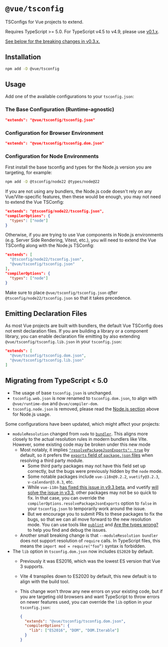 # `@vue/tsconfig`

TSConfigs for Vue projects to extend.

Requires TypeScript >= 5.0. For TypeScript v4.5 to v4.9, please use [v0.1.x](https://www.npmjs.com/package/@vue/tsconfig/v/0.1.3).

[See below for the breaking changes in v0.3.x.](#migrating-from-typescript--50)

## Installation

```sh
npm add -D @vue/tsconfig
```

## Usage

Add one of the available configurations to your `tsconfig.json`:

### The Base Configuration (Runtime-agnostic)

```json
"extends": "@vue/tsconfig/tsconfig.json"
```

### Configuration for Browser Environment

```json
"extends": "@vue/tsconfig/tsconfig.dom.json"
```

### Configuration for Node Environments

First install the base tsconfig and types for the Node.js version you are targeting, for example:

```sh
npm add -D @tsconfig/node22 @types/node@22
```

If you are not using any bundlers, the Node.js code doesn't rely on any Vue/Vite-specific features, then these would be enough, you may not need to extend the Vue TSConfig:

```json
"extends": "@tsconfig/node22/tsconfig.json",
"compilerOptions": {
  "types": ["node"]
}
```

Otherwise, if you are trying to use Vue components in Node.js environments (e.g. Server Side Rendering, Vitest, etc.), you will need to extend the Vue TSConfig along with the Node.js TSConfig:

```json
"extends": [
  "@tsconfig/node22/tsconfig.json",
  "@vue/tsconfig/tsconfig.json"
],
"compilerOptions": {
  "types": ["node"]
}
```

Make sure to place `@vue/tsconfig/tsconfig.json` *after* `@tsconfig/node22/tsconfig.json` so that it takes precedence.

## Emitting Declaration Files

As most Vue projects are built with bundlers, the default Vue TSConfig does not emit declaration files. If you are building a library or a component library, you can enable declaration file emitting by also extending `@vue/tsconfig/tsconfig.lib.json` in your `tsconfig.json`:

```json
"extends": [
  "@vue/tsconfig/tsconfig.dom.json",
  "@vue/tsconfig/tsconfig.lib.json"
]
```

## Migrating from TypeScript < 5.0

- The usage of base `tsconfig.json` is unchanged.
- `tsconfig.web.json` is now renamed to `tsconfig.dom.json`, to align with `@vue/runtime-dom` and `@vue/compiler-dom`.
- `tsconfig.node.json` is removed, please read the [Node.js section](#configuration-for-node-environments) above for Node.js usage.

Some configurations have been updated, which might affect your projects:

- `moduleResolution` changed from `node` to [`bundler`](https://devblogs.microsoft.com/typescript/announcing-typescript-5-0/#moduleresolution-bundler). This aligns more closely to the actual resolution rules in modern bundlers like Vite. However, some existing code may be broken under this new mode
  - Most notably, it implies [`"resolvePackageJsonExports": true`](https://www.typescriptlang.org/tsconfig#resolvePackageJsonExports) by default, so it prefers the [`exports` field of `package.json` files](https://nodejs.org/api/packages.html#exports) when resolving a third party module.
    - Some third party packages may not have this field set up correctly, but the bugs were previously hidden by the `node` mode.
    - Some notable packages include `vue-i18n@9.2.2`, `vuetify@3.2.3`, `v-calendar@3.0.3`, etc.
    - While `vue-i18n` [has fixed this issue in v9.3 beta](https://github.com/intlify/vue-i18n-next/issues/1327#issuecomment-1539491735), and vuetify [will solve the issue in v3.3](https://github.com/vuetifyjs/vuetify/commit/5e08832fabe80ddc839907d13c7279a091ddfee5), other packages may not be so quick to fix. In that case, you can override the `compilerOptions.resolvePackageJsonExports` option to `false` in your `tsconfig.json` to temporarily work around the issue.
    - But we encourage you to submit PRs to these packages to fix the bugs, so that we can all move forward to the new resolution mode. You can use tools like [`publint`](https://publint.dev/) and [Are the types wrong?](https://arethetypeswrong.github.io/) to help you find and debug the issues.
  - Another small breaking change is that `--moduleResolution bundler` does not support resolution of `require` calls. In TypeScript files, this means the `import mod = require("foo”)` syntax is forbidden.
- The `lib` option in `tsconfig.dom.json` now includes `ES2020` by default.
  - Previously it was ES2016, which was the lowest ES version that Vue 3 supports.
  - Vite 4 transpiles down to ES2020 by default, this new default is to align with the build tool.
  - This change won't throw any new errors on your existing code, but if you are targeting old browsers and want TypeScript to throw errors on newer features used, you can override the `lib` option in your `tsconfig.json`:

    ```json
    {
      "extends": "@vue/tsconfig/tsconfig.dom.json",
      "compilerOptions": {
        "lib": ["ES2016", "DOM", "DOM.Iterable"]
      }
    }
    ```
